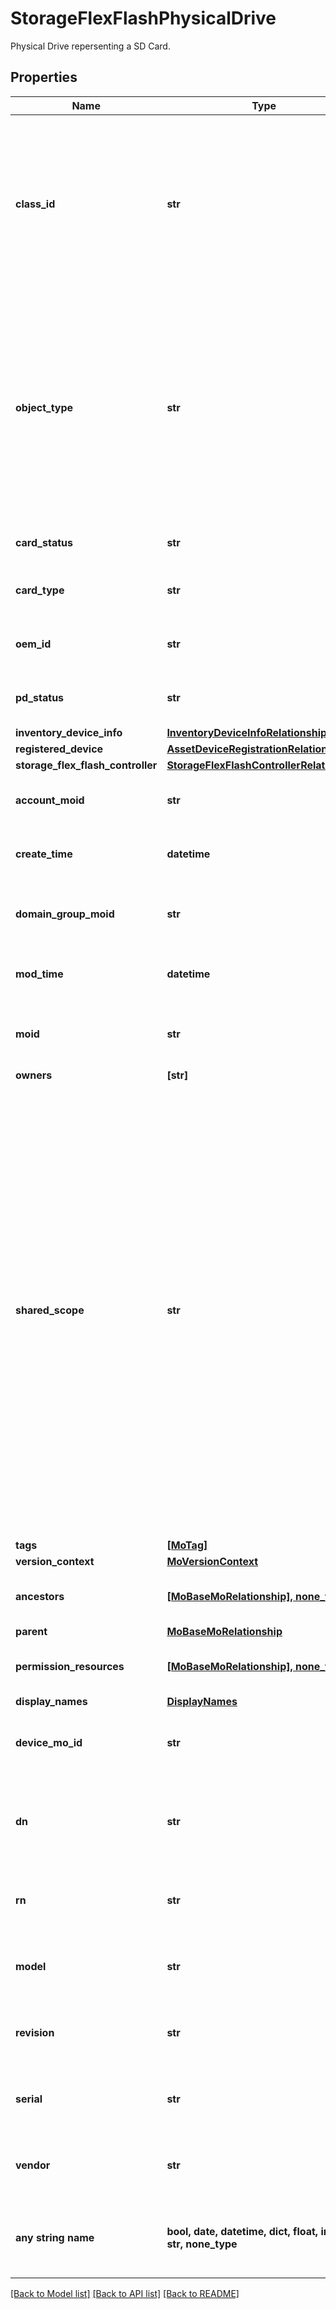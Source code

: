 # StorageFlexFlashPhysicalDrive

Physical Drive repersenting a SD Card.
## Properties
Name | Type | Description | Notes
------------ | ------------- | ------------- | -------------
**class_id** | **str** | The concrete type of this complex type. Its value must be the same as the &#39;objectType&#39; property. The OpenAPI document references this property as a discriminator value. | [readonly] 
**object_type** | **str** | The fully-qualified type of this managed object, i.e. the class name. This property is optional. The ObjectType is implied from the URL path. If specified, the value of objectType must match the class name specified in the URL path. | [readonly] 
**card_status** | **str** | The status of the flex flash physical drive. | [optional] 
**card_type** | **str** | The card type of the flex flash physical drive. | [optional] 
**oem_id** | **str** | The OEM Identifier of the flex flash physical drive. | [optional] 
**pd_status** | **str** | The drive status of the flex flash physical drive. | [optional] 
**inventory_device_info** | [**InventoryDeviceInfoRelationship**](InventoryDeviceInfoRelationship.md) |  | [optional] 
**registered_device** | [**AssetDeviceRegistrationRelationship**](AssetDeviceRegistrationRelationship.md) |  | [optional] 
**storage_flex_flash_controller** | [**StorageFlexFlashControllerRelationship**](StorageFlexFlashControllerRelationship.md) |  | [optional] 
**account_moid** | **str** | The Account ID for this managed object. | [optional] [readonly] 
**create_time** | **datetime** | The time when this managed object was created. | [optional] [readonly] 
**domain_group_moid** | **str** | The DomainGroup ID for this managed object. | [optional] [readonly] 
**mod_time** | **datetime** | The time when this managed object was last modified. | [optional] [readonly] 
**moid** | **str** | The unique identifier of this Managed Object instance. | [optional] 
**owners** | **[str]** |  | [optional] 
**shared_scope** | **str** | Intersight provides pre-built workflows, tasks and policies to end users through global catalogs. Objects that are made available through global catalogs are said to have a &#39;shared&#39; ownership. Shared objects are either made globally available to all end users or restricted to end users based on their license entitlement. Users can use this property to differentiate the scope (global or a specific license tier) to which a shared MO belongs. | [optional] [readonly] 
**tags** | [**[MoTag]**](MoTag.md) |  | [optional] 
**version_context** | [**MoVersionContext**](MoVersionContext.md) |  | [optional] 
**ancestors** | [**[MoBaseMoRelationship], none_type**](MoBaseMoRelationship.md) | An array of relationships to moBaseMo resources. | [optional] [readonly] 
**parent** | [**MoBaseMoRelationship**](MoBaseMoRelationship.md) |  | [optional] 
**permission_resources** | [**[MoBaseMoRelationship], none_type**](MoBaseMoRelationship.md) | An array of relationships to moBaseMo resources. | [optional] [readonly] 
**display_names** | [**DisplayNames**](DisplayNames.md) |  | [optional] 
**device_mo_id** | **str** | The database identifier of the registered device of an object. | [optional] [readonly] 
**dn** | **str** | The Distinguished Name unambiguously identifies an object in the system. | [optional] [readonly] 
**rn** | **str** | The Relative Name uniquely identifies an object within a given context. | [optional] [readonly] 
**model** | **str** | This field identifies the model of the given component. | [optional] [readonly] 
**revision** | **str** | This field identifies the revision of the given component. | [optional] [readonly] 
**serial** | **str** | This field identifies the serial of the given component. | [optional] [readonly] 
**vendor** | **str** | This field identifies the vendor of the given component. | [optional] [readonly] 
**any string name** | **bool, date, datetime, dict, float, int, list, str, none_type** | any string name can be used but the value must be the correct type | [optional]

[[Back to Model list]](../README.md#documentation-for-models) [[Back to API list]](../README.md#documentation-for-api-endpoints) [[Back to README]](../README.md)


